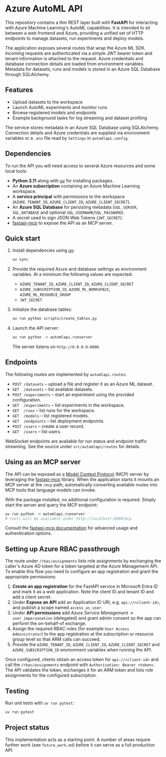 # Azure AutoML API

This repository contains a thin REST layer built with **FastAPI** for interacting with Azure Machine Learning's AutoML capabilities. It is intended to sit between a web frontend and Azure, providing a unified set of HTTP endpoints to manage datasets, run experiments and deploy models.

The application exposes several routes that wrap the Azure ML SDK. Incoming requests are authenticated via a simple JWT bearer token and tenant information is attached to the request. Azure credentials and database connection details are loaded from environment variables. Metadata for datasets, runs and models is stored in an Azure SQL Database through SQLAlchemy.

## Features

- Upload datasets to the workspace
- Launch AutoML experiments and monitor runs
- Browse registered models and endpoints
- Example background tasks for log streaming and dataset profiling

The service stores metadata in an Azure SQL Database using SQLAlchemy. Connection details and Azure credentials are supplied via environment variables or a `.env` file read by `Settings` in `automlapi.config`.

## Dependencies

To run the API you will need access to several Azure resources and some local tools:

- **Python 3.11** along with [uv](https://github.com/astral-sh/uv) for installing packages.
- An **Azure subscription** containing an Azure Machine Learning workspace.
- A **service principal** with permissions to the workspace (`AZURE_TENANT_ID`, `AZURE_CLIENT_ID`, `AZURE_CLIENT_SECRET`).
- An **Azure SQL Database** for persisting metadata (`SQL_SERVER`, `SQL_DATABASE` and optional `SQL_USERNAME`/`SQL_PASSWORD`).
- A secret used to sign JSON Web Tokens (`JWT_SECRET`).
- [fastapi-mcp](https://pypi.org/project/fastapi-mcp/) to expose the API as an MCP server.

## Quick start

1. Install dependencies using [uv](https://github.com/astral-sh/uv):

   ```bash
   uv sync
   ```

2. Provide the required Azure and database settings as environment variables. At a minimum the following values are expected:

   - `AZURE_TENANT_ID`, `AZURE_CLIENT_ID`, `AZURE_CLIENT_SECRET`
   - `AZURE_SUBSCRIPTION_ID`, `AZURE_ML_WORKSPACE`, `AZURE_ML_RESOURCE_GROUP`
   - `JWT_SECRET`

3. Initialize the database tables:

   ```bash
   uv run python scripts/create_tables.py
   ```

4. Launch the API server:

   ```bash
   uv run python -m automlapi.runserver
   ```

   The server listens on `http://0.0.0.0:8000`.

## Endpoints

The following routes are implemented by `automlapi.routes`:

- `POST /datasets` – upload a file and register it as an Azure ML dataset.
- `GET  /datasets` – list available datasets.
- `POST /experiments` – start an experiment using the provided configuration.
- `GET  /experiments` – list experiments in the workspace.
- `GET  /runs` – list runs for the workspace.
- `GET  /models` – list registered models.
- `GET  /endpoints` – list deployment endpoints.
- `POST /users` – create a user record.
- `GET  /users` – list users.

WebSocket endpoints are available for run status and endpoint traffic streaming. See the source under `src/automlapi/routes` for details.

## Using as an MCP server

The API can be exposed as a [Model Context Protocol](https://tadata.com) (MCP) server by leveraging the [fastapi-mcp](https://pypi.org/project/fastapi-mcp/) library. When the application starts it mounts an MCP server at the `/mcp` path, automatically converting available routes into MCP tools that language models can invoke.

With the package installed, no additional configuration is required. Simply start the server and query the MCP endpoint:

```bash
uv run python -m automlapi.runserver
# tools will be available under http://localhost:8000/mcp
```

Consult the [fastapi-mcp documentation](https://fastapi-mcp.tadata.com/) for advanced usage and authentication options.

## Setting up Azure RBAC passthrough

The route under `/rbac/assignments` lists role assignments by exchanging the caller's
Azure AD token for a token targeted at the Azure Management API. To enable this
flow you need to configure an app registration and grant the appropriate
permissions:

1. **Create an app registration** for the FastAPI service in Microsoft Entra ID
   and mark it as a *web* application. Note the client ID and tenant ID and add a
   client secret.
2. Under **Expose an API** add an Application ID URI, e.g. `api://<client-id>`,
   and publish a scope named `access_as_user`.
3. Under **API permissions** add *Azure Service Management* → `user_impersonation`
   (delegated) and grant admin consent so the app can perform the on-behalf-of
   exchange.
4. Assign the required RBAC roles (for example `User Access Administrator`) to
   the app registration at the subscription or resource group level so that ARM
   calls can succeed.
5. Provide the `AZURE_TENANT_ID`, `AZURE_CLIENT_ID`, `AZURE_CLIENT_SECRET` and
   `AZURE_SUBSCRIPTION_ID` environment variables when running the API.

Once configured, clients obtain an access token for `api://<client-id>` and call
the `/rbac/assignments` endpoint with `Authorization: Bearer <token>`. The API
validates the token, exchanges it for an ARM token and lists role assignments for
the configured subscription.

## Testing

Run unit tests with `uv run pytest`:

```bash
uv run pytest
```

## Project status

This implementation acts as a starting point. A number of areas require further work (see `future_work.md`) before it can serve as a full production API.
